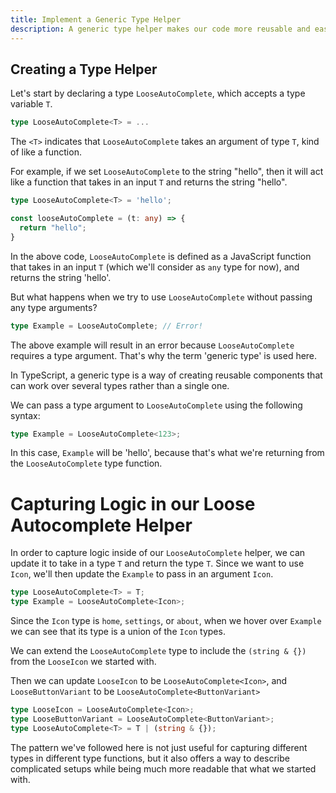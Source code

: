 ```yaml
---
title: Implement a Generic Type Helper
description: A generic type helper makes our code more reusable and easier to understand.
---
```



## Creating a Type Helper

Let's start by declaring a type `LooseAutoComplete`, which accepts a type variable `T`.

```typescript
type LooseAutoComplete<T> = ...
```

The `<T>` indicates that `LooseAutoComplete` takes an argument of type `T`, kind of like a function.

For example, if we set `LooseAutoComplete` to the string "hello", then it will act like a function that takes in an input `T` and returns the string "hello".

```typescript
type LooseAutoComplete<T> = 'hello';

const looseAutoComplete = (t: any) => {
  return "hello";
}
```

In the above code, `LooseAutoComplete` is defined as a JavaScript function that takes in an input `T` (which we'll consider as `any` type for now), and returns the string 'hello'. 

But what happens when we try to use `LooseAutoComplete` without passing any type arguments? 

```typescript
type Example = LooseAutoComplete; // Error!
```

The above example will result in an error because `LooseAutoComplete` requires a type argument. That's why the term 'generic type' is used here.

In TypeScript, a generic type is a way of creating reusable components that can work over several types rather than a single one.

We can pass a type argument to `LooseAutoComplete` using the following syntax:

```typescript
type Example = LooseAutoComplete<123>;
```

In this case, `Example` will be 'hello', because that's what we're returning from the `LooseAutoComplete` type function. 

# Capturing Logic in our Loose Autocomplete Helper

In order to capture logic inside of our `LooseAutoComplete` helper, we can update it to take in a type `T` and return the type `T`. Since we want to use `Icon`, we'll then update the `Example` to pass in an argument `Icon`.

```typescript
type LooseAutoComplete<T> = T;
type Example = LooseAutoComplete<Icon>;
```
Since the `Icon` type is `home`, `settings`, or `about`, when we hover over `Example` we can see that its type is a union of the `Icon` types.

We can extend the `LooseAutoComplete` type to include the `(string & {})` from the `LooseIcon` we started with.

Then we can update `LooseIcon` to be `LooseAutoComplete<Icon>`, and `LooseButtonVariant` to be `LooseAutoComplete<ButtonVariant>`

```typescript
type LooseIcon = LooseAutoComplete<Icon>;
type LooseButtonVariant = LooseAutoComplete<ButtonVariant>;
type LooseAutoComplete<T> = T | (string & {});
```

The pattern we've followed here is not just useful for capturing different types in different type functions, but it also offers a way to describe complicated setups while being much more readable that what we started with.
